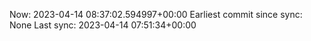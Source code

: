 Now: 2023-04-14 08:37:02.594997+00:00 Earliest commit since sync: None Last sync: 2023-04-14 07:51:34+00:00
